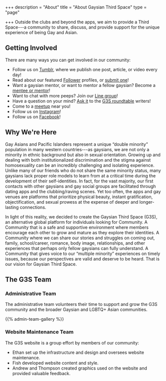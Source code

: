 +++
description = "About"
title = "About Gaysian Third Space"
type = "page"

+++
Outside the clubs and beyond the apps, we aim to provide a Third Space---a community to share, discuss, and provide support for the unique experience of being Gay and Asian.

## Getting Involved

There are many ways you can get involved in our community:

- Follow us on [Tumblr](//gaysianthirdspace.tumblr.com), where we publish one post, article, or video every day!
- Read about our featured [Follower](//gaysianthirdspace.tumblr.com/tagged/followerfriday) profiles, or [submit one](//docs.google.com/forms/d/e/1FAIpQLScSt3WZ6ZstkFKPDVhh88wLADOjN7w61tfParCQTbQ1jrsZRA/viewform)!
- Want a gaysian mentor, or want to mentor a fellow gaysian? Become a [mentee or mentor](/programs#mentorship)!
- Want to chat with more peeps? Join our [Line group](/programs#linechat)!
- Have a question on your mind? [Ask it](//gaysianthirdspace.tumblr.com/writers-roundtable) to the [G3S roundtable](//gaysianthirdspace.tumblr.com/tagged/askG3S/chrono) writers!
- Come to a [meetup](/meetups) near you!
- Follow us on [Instagram](//www.instagram.com/gaysianthirdspace/)!
- Follow us on [Facebook](//www.facebook.com/gaysianthirdspace)!


## Why We're Here

Gay Asians and Pacific Islanders represent a unique “double minority” population in many western countries---as gaysians, we are not only a minority in ethnic background but also in sexual orientation. Growing up and dealing with both institutionalized discrimination and the stigma against homosexuality can be an incredibly challenging and isolating experience. Unlike many of our friends who do not share the same minority status, many gaysians lack proper role models to learn from at a critical time during the development of their self-identities. In fact, for the vast majority, our first contacts with other gaysians and gay social groups are facilitated through dating apps and the clubbing/raving scenes. Yet too often, the apps and gay venues are platforms that prioritize physical beauty, instant gratification, objectification, and sexual prowess at the expense of deeper and longer-lasting connections.

In light of this reality, we decided to create the Gaysian Third Space (G3S), an alternative global platform for individuals looking for Community. A Community that is a safe and supportive environment where members encourage each other to grow and mature as they explore their identities. A Community where we can share our stories and struggles on coming out, family, school/career, romance, body image, relationships, and other experiences that perhaps only fellow gaysians can fully understand. A Community that gives voice to our “multiple minority” experiences on timely issues, because our perspectives are valid and deserve to be heard. That is our vision for Gaysian Third Space.

## <a name="team"></a> The G3S Team

### Administrative Team

The administrative team volunteers their time to support and grow the G3S community and the broader Gaysian and LGBTQ+ Asian communities.

{{% admin-team-gallery %}}

### Website Maintenance Team

The G3S website is a group effort by members of our community:

- Ethan set up the infrastructure and design and oversees website maintenance.
- Fish developed website content and style.
- Andrew and Thompson created graphics used on the website and provided valuable feedback.

